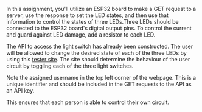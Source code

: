 In this assignment, you'll utilize an ESP32 board to make a GET request to a server, use the response to set the LED states, and then use that information to control the states of three LEDs.Three LEDs should be connected to the ESP32 board's digital output pins. To control the current and guard against LED damage, add a resistor to each LED.

The API to access the light switch has already been constructed.
The user will be allowed to change the desired state of each of the three LEDs by using this [tester site](https://ecse-three-led.netlify.app/). The site should determine the behaviour of the user circuit by toggling each of the three light switches. 

Note the assigned username in the top left corner of the webpage. This is a unique identifier and should be included in the GET requests to the API as an API key.

This ensures that each person is able to control their own circuit.
